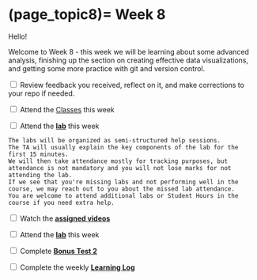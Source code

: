 (page_topic8)=
Week 8
=======================

Hello!

Welcome to Week 8 - this week we will be learning about some advanced analysis, finishing up the section on creating effective data visualizations, and getting some more practice with git and version control.

<label><input type="checkbox" id="week08_task1" class="box"> Review feedback you received, reflect on it, and make corrections to your repo if needed. </input></label>

<label><input type="checkbox" id="week08_task2" class="box"> Attend the [Classes](classes.md) this week </input></label>


<label><input type="checkbox" id="week08_task3" class="box"> Attend the **[lab](./lab/README.md)** this week</input></label>

```{tip}
The labs will be organized as semi-structured help sessions.
The TA will usually explain the key components of the lab for the first 15 minutes.
We will then take attendance mostly for tracking purposes, but attendance is not mandatory and you will not lose marks for not attending the lab.
If we see that you're missing labs and not performing well in the course, we may reach out to you about the missed lab attendance.
You are welcome to attend additional labs or Student Hours in the course if you need extra help.
```
<label><input type="checkbox" id="week08_task4" class="box"> Watch the **[assigned videos](./videos.md)**</input></label>

<label><input type="checkbox" id="week08_task3" class="box"> Attend the **[lab](./lab/README.md)** this week</input></label>

<label><input type="checkbox" id="week08_task5" class="box"> Complete **[Bonus Test 2](./test.md)**</input></label>

<label><input type="checkbox" id="week08_task6" class="box"> Complete the weekly **[Learning Log](./log.md)**</input></label>
